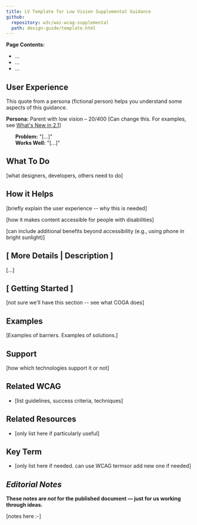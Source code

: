 ```yaml
---
title: LV Template for Low Vision Supplemental Guidance
github: 
  repository: w3c/wai-wcag-supplemental
  path: design-guide/template.html
---
```


**Page Contents:**
* ...
* ...
* ...

## User Experience

This quote from a persona (fictional person) helps you understand some aspects of this guidance.

**Persona:** Parent with low vision – 20/400 [Can change this. For examples, see [What's New in 2.1](https://www.w3.org/WAI/standards-guidelines/wcag/new-in-21/)]

<div style="margin-left: 25px"><strong>Problem:</strong> "[...]"</div>
<div style="margin-left: 25px"><strong>Works Well:</strong> "[...]"</div>

##  What To Do

[what designers, developers, others need to do]

##  How it Helps

[briefly explain the user experience -- why this is needed]

[how it makes content accessible for people with disabilities]

[can include additional benefits beyond accessibility (e.g., using phone in bright sunlight)]

##  [ More Details | Description ]

[...]

##  [ Getting Started ]

[not sure we'll have this section -- see what COGA does]

##  Examples

[Examples of barriers. Examples of solutions.]

##  Support
[how which technologies support it or not]

##  Related WCAG

* [list guidelines, success criteria, techniques]

##  Related Resources
* [only list here if particularly useful]

##  Key Term
* [only list here if needed. can use WCAG termsor add new one if needed]

##  <em>Editorial Notes </em>

<strong>These notes are <em>not</em> for the published document &mdash; just for us working through ideas.</strong>

[notes here :-]
